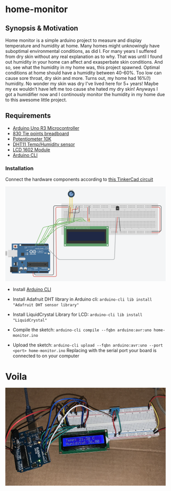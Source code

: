 # home-monitor

## Synopsis & Motivation

Home monitor is a simple arduino project to measure and display temperature and humidity at home.
Many homes might unknowingly have suboptimal environmental conditions, as did I.
For many years I suffered from dry skin without any real explanation as to why.
That was until I found out humidity in your home can affect and exasperbate skin conditions. 
And so, see what the humidity in my home was, this project spawned.
Optimal conditions at home should have a humidity between 40-60%. Too low can cause sore throat, dry skin and more.
Turns out, my home had 16%(!) humidity. No wonder my skin was dry I've lived here for 5+ years! Maybe my ex wouldn't have left me too cause she hated my dry skin!
Anyways I got a humidifier now and I continously monitor the humidity in my home due to this awesome little project.

## Requirements
- [Arduino Uno R3 Microcontroller](https://docs.arduino.cc/hardware/uno-rev3/)
- [830 Tie points breadboard](https://hitechchain.se/arduinokompatibel/tillbehor/3pcs-830-tie-points-solderless-protoboard-breadboard-kit)
- [Potentiometer 10K](https://docs.arduino.cc/learn/electronics/potentiometer-basics/)
- [DHT11 Temp/Humidity sensor](https://www.electrokit.com/en/digital-temperatur-och-fuktsensor-dht11)
- [LCD 1602 Module](http://wiki.sunfounder.cc/index.php?title=LCD1602_Module)
- [Arduino CLI](https://docs.arduino.cc/arduino-cli/dd)


### Installation

Connect the hardware components according to [this TinkerCad circuit](https://www.tinkercad.com/things/dgOiOh0pDyb-fantabulous-kieran?sharecode=1VdvSlxLCrUtM1jq7wUfUPt5aGqMD5RTtREEj_-soUg)

![tinkerimage](/images/connection.png)

- Install [Arduino CLI](https://docs.arduino.cc/arduino-cli/installation/)

- Install Adafruit DHT library in Arduino cli: ```arduino-cli lib install "Adafruit DHT sensor library"```

- Install LiquidCrystal Library for LCD: ```arduino-cli lib install "LiquidCrystal"```

- Compile the sketch: ```arduino-cli compile --fqbn arduino:avr:uno home-monitor.ino```

- Upload the sketch: ```arduino-cli upload --fqbn arduino:avr:uno --port <port> home-monitor.ino``` Replacing <port> with the serial port your board is connected to on your computer


# Voila


![real](/images/home-monitor-real.png)





